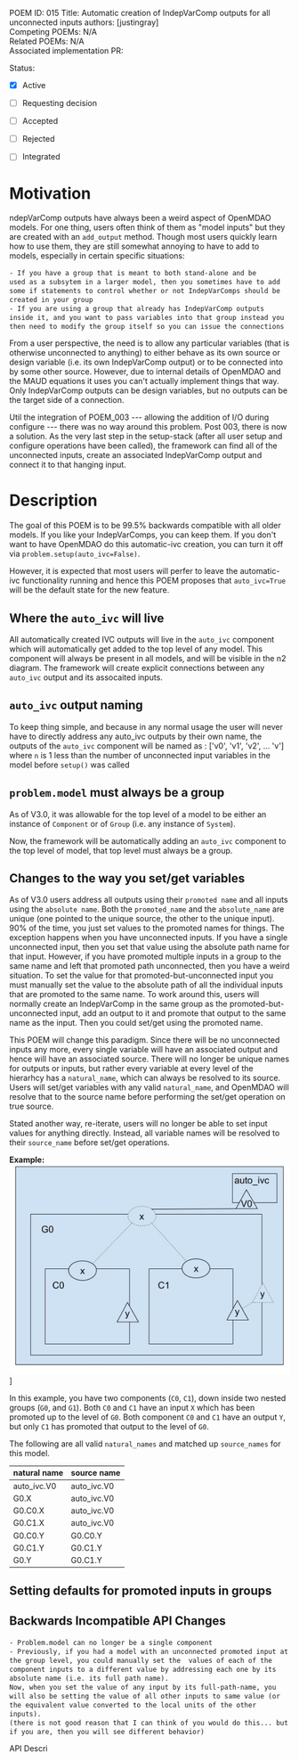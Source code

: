 POEM ID: 015 
Title: Automatic creation of IndepVarComp outputs for all unconnected inputs
authors: [justingray]  
Competing POEMs: N/A  
Related POEMs: N/A  
Associated implementation PR: 

Status:
  
- [x] Active
- [ ] Requesting decision
- [ ] Accepted
- [ ] Rejected
- [ ] Integrated


Motivation
==========

ndepVarComp outputs have always been a weird aspect of OpenMDAO models.
For one thing, users often think of them as "model inputs" but they are created with an `add_output` method. 
Though most users quickly learn how to use them, they are still somewhat annoying to have to add to models, especially in certain specific situations: 

    - If you have a group that is meant to both stand-alone and be 
    used as a subsytem in a larger model, then you sometimes have to add some if statements to control whether or not IndepVarComps should be created in your group 
    - If you are using a group that already has IndepVarComp outputs inside it, and you want to pass variables into that group instead you then need to modify the group itself so you can issue the connections 

From a user perspective, the need is to allow any particular variables (that is otherwise unconnected to anything) to either behave as its own source or design variable (i.e. its own IndepVarComp output) or to be connected into by some other source.
However, due to internal details of OpenMDAO and the MAUD equations it uses you can't actually implement things that way.
Only IndepVarComp outputs can be design variables, but no outputs can be the target side of a connection. 

Util the integration of POEM_003 --- allowing the addition of I/O during configure --- there was no way around this problem. 
Post 003, there is now a solution. 
As the very last step in the setup-stack (after all user setup and configure operations have been called), the framework can find all of the unconnected inputs, create an associated IndepVarComp output and connect it to that hanging input.




Description
===========
The goal of this POEM is to be 99.5% backwards compatible with all older models. 
If you like your IndepVarComps, you can keep them. 
If you don't want to have OpenMDAO do this automatic-ivc creation, you can turn it off via `problem.setup(auto_ivc=False)`. 

However, it is expected that most users will perfer to leave the automatic-ivc functionality running and hence this POEM proposes that `auto_ivc=True` will be the default state for the new feature. 

Where the `auto_ivc` will live
------------------------------
All automatically created IVC outputs will live in the `auto_ivc` component which will automatically get added to the top level of any model. 
This component will always be present in all models, and will be visible in the n2 diagram. 
The framework will create explicit connections between any `auto_ivc` output and its assocaited inputs. 

`auto_ivc` output naming
-------------------------
To keep thing simple, and because in any normal usage the user will never have to directly address any auto_ivc outputs by their own name, the outputs of the `auto_ivc` component will be named as : ['v0', 'v1', 'v2', ... 'v<n>'] where `n` is 1 less than the number of unconnected input variables in the model before `setup()` was called

`problem.model` must always be a group
--------------------------------------
As of V3.0, it was allowable for the top level of a model to be either an instance of `Component` or of `Group` (i.e. any instance of `System`). 

Now, the framework will be automatically adding an `auto_ivc` component to the top level of model, that top level must always be a group. 


Changes to the way you set/get variables
----------------------------------------
As of V3.0 users address all outputs using their `promoted name` and all inputs using the `absolute name`.
Both the `promoted_name` and the `absolute_name` are unique (one pointed to the unique source, the other to the unique input). 
90% of the time, you just set values to the promoted names for things. 
The exception happens when you have unconnected inputs. 
If you have a single unconnected input, then you set that value using the absolute path name for that input. 
However, if you have promoted multiple inputs in a group to the same name and left that promoted path unconnected, then you have a weird situation. 
To set the value for that promoted-but-unconnected input you must manually set the value to the absolute path of all the individual inputs that are promoted to the same name. 
To work around this, users will normally create an IndepVarComp in the same group as the promoted-but-unconnected input, add an output to it and  promote that output to the same name as the input. 
Then you could set/get using the promoted name.  

This POEM will change this paradigm. 
Since there will be no unconnected inputs any more, every single variable will have an associated output and hence will have an associated source.
There will no longer be unique names for outputs or inputs, but rather every variable at every level of the hierarhcy has a `natural_name`, which can always be resolved to its source. 
Users will set/get variables with any valid `natural_name`, 
and OpenMDAO will resolve that to the source name before performing the set/get operation on true source. 

Stated another way, re-iterate, users will no longer be able to set input values for anything directly. 
Instead, all variable names will be resolved to their `source_name` before set/get operations. 

**Example:**
![example model to understand `natural name` vs `source name`](/POEM_015/poem_015_example_model.jpg)]

In this example, you have two components (`C0`, `C1`), down inside two nested groups (`G0`, and `G1`). 
Both `C0` and `C1` have an input `X` which has been promoted up to the level of `G0`. 
Both component `C0` and `C1` have an output `Y`, but only `C1` has promoted that output to the level of `G0`. 

The following are all valid `natural_names` and matched up `source_names` for this model.

| natural name  |  source name  |
|---------------|---------------|
| auto_ivc.V0   | auto_ivc.V0   |
| G0.X          | auto_ivc.V0   |
| G0.C0.X       | auto_ivc.V0   |
| G0.C1.X       | auto_ivc.V0   |
| G0.C0.Y       | G0.C0.Y       |
| G0.C1.Y       | G0.C1.Y       |
| G0.Y          | G0.C1.Y       |


Setting defaults for promoted inputs in groups 
-----------------------------------------------


Backwards Incompatible API Changes
----------------------------------

    - Problem.model can no longer be a single component
    - Previously, if you had a model with an unconnected promoted input at the group level, you could manually set the  values of each of the component inputs to a different value by addressing each one by its absolute name (i.e. its full path name). 
    Now, when you set the value of any input by its full-path-name, you will also be setting the value of all other inputs to same value (or the equivalent value converted to the local units of the other inputs). 
    (there is not good reason that I can think of you would do this... but if you are, then you will see different behavior)







API Descri

